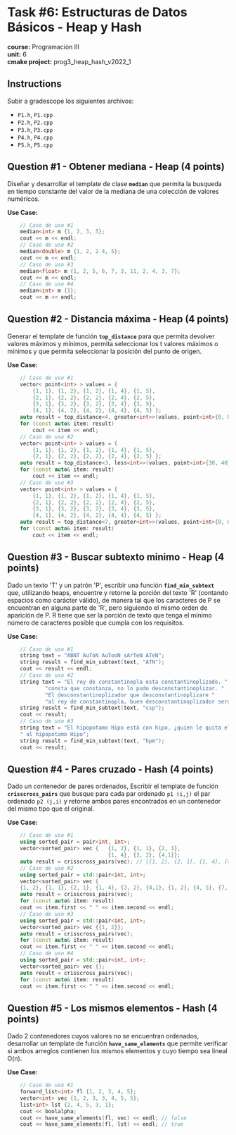 # Task #6: Estructuras de Datos Básicos - Heap y Hash  
**course:** Programación III  
**unit:** 6  
**cmake project:** prog3_heap_hash_v2022_1
## Instructions
Subir a gradescope los siguientes archivos:
- `P1.h`, `P1.cpp`
- `P2.h`, `P2.cpp`
- `P3.h`, `P3.cpp`
- `P4.h`, `P4.cpp`
- `P5.h`, `P5.cpp`

## Question #1 - Obtener mediana - Heap (4 points)

Diseñar y desarrollar el template de clase **`median`** que permita la busqueda en tiempo constante del valor de la mediana de una colección de valores numéricos.

**Use Case:**
```cpp
    // Caso de uso #1
    median<int> m {1, 2, 3, 5};
    cout << m << endl;
    // Caso de uso #2
    median<double> m {1, 2, 2.4, 5};
    cout << m << endl;
    // Caso de uso #3
    median<float> m {1, 2, 5, 6, 7, 3, 11, 2, 4, 3, 7};
    cout << m << endl;
    // Caso de uso #4
    median<int> m {1};
    cout << m << endl;
```
## Question #2 - Distancia máxima - Heap (4 points)

Generar el template de función **`top_distance`** para que permita devolver valores máximos y mínimos, permita seleccionar los  t valores máximos o mínimos y que permita seleccionar la posición del punto de origen.

**Use Case:**
```cpp
    // Caso de uso #1
    vector< point<int> > values = {
        {1, 1}, {1, 2}, {1, 2}, {1, 4}, {1, 5},
        {2, 1}, {2, 2}, {2, 2}, {2, 4}, {2, 5},
        {3, 1}, {3, 2}, {3, 2}, {3, 4}, {3, 5},
        {4, 1}, {4, 2}, {4, 2}, {4, 4}, {4, 5} };
    auto result = top_distance<4, greater<int>>(values, point<int>{0, 0});
    for (const auto& item: result)
        cout << item << endl;
    // Caso de uso #2
    vector< point<int> > values = {
        {1, 1}, {1, 2}, {1, 2}, {1, 4}, {1, 5},
        {2, 1}, {2, 2}, {2, 2}, {2, 4}, {2, 5} };
    auto result = top_distance<3, less<int>>(values, point<int>{30, 40});
    for (const auto& item: result)
        cout << item << endl;
    // Caso de uso #3
    vector< point<int> > values = {
        {1, 1}, {1, 2}, {1, 2}, {1, 4}, {1, 5},
        {2, 1}, {2, 2}, {2, 2}, {2, 4}, {2, 5},
        {3, 1}, {3, 2}, {3, 2}, {3, 4}, {3, 5},
        {4, 1}, {4, 2}, {4, 2}, {4, 4}, {4, 5} };
    auto result = top_distance<7, greater<int>>(values, point<int>{0, 0});
    for (const auto& item: result)
        cout << item << endl;
```
## Question #3 - Buscar subtexto minimo - Heap (4 points)

Dado un texto 'T' y un patrón 'P', escribir una función **`find_min_subtext`** que, utilizando heaps, encuentre y retorne la porción del texto 'R' (contando espacios como carácter válido), de manera tal que los caracteres de P se encuentran en alguna parte de 'R', pero siguiendo el mismo orden de aparición de P. R tiene que ser la porción de texto que tenga el mínimo número de caracteres posible que cumpla con los requisitos.

**Use Case:**
```cpp
    // Caso de uso #1
    string text = "ABNT AuToN AuTooN sArTeN ATeN";
    string result = find_min_subtext(text, "ATN");
    cout << result << endl;
    // Caso de uso #2
    string text = "El rey de constantinopla esta constantinoplizado. " 
            "consta que constanza, no lo pudo desconstantinoplizar. "
            "El desconstantinoplizador que desconstantinoplizare "
            "al rey de constantinopla, buen desconstantinoplizador será.";
    string result = find_min_subtext(text, "csp");
    cout << result;
    // Caso de uso #3
    string text = "El hipopotamo Hipo está con hipo, ¿quien le quita el hipo"
    " al hipopotamo Hipo";
    string result = find_min_subtext(text, "hpm");
    cout << result;
```
## Question #4 - Pares cruzado - Hash (4 points)

Dado un contenedor de pares ordenados, Escribir el template de función **`crisscross_pairs`** que busque para cada par ordenado `p1 (i,j)` el par ordenado `p2 (j,i)` y retorne ambos pares encontrados en un contenedor del mismo tipo que el original.

**Use Case:**
```cpp
    // Caso de uso #1
    using sorted_pair = pair<int, int>;
    vector<sorted_pair> vec {	{1, 2}, {1, 1}, {2, 1},
                                {1, 4}, {3, 2}, {4,1}};
    auto result = crisscross_pairs(vec); // {{1, 2}, {2, 1}, {1, 4}, {4,1}}
    // Caso de uso #2
    using sorted_pair = std::pair<int, int>;
    vector<sorted_pair> vec {
    {1, 2}, {1, 1}, {2, 1}, {1, 4}, {3, 2}, {4,1}, {1, 2}, {4, 5}, {7, 1}, {7, 1}, {1, 7}};
    auto result = crisscross_pairs(vec);
    for (const auto& item: result)
    cout << item.first << " " << item.second << endl;
    // Caso de uso #3
    using sorted_pair = std::pair<int, int>;
    vector<sorted_pair> vec {{1, 2}};
    auto result = crisscross_pairs(vec);
    for (const auto& item: result)
    cout << item.first << " " << item.second << endl;
    // Caso de uso #4
    using sorted_pair = std::pair<int, int>;
    vector<sorted_pair> vec {};
    auto result = crisscross_pairs(vec);
    for (const auto& item: result)
    cout << item.first << " " << item.second << endl;
```
## Question #5 - Los mismos elementos - Hash (4 points)

Dado 2 contenedores cuyos valores no se encuentran ordenados, desarrollar un template de función **`have_same_elements`** que permite verificar si ambos arreglos contienen los mismos elementos y cuyo tiempo sea lineal O(n).

**Use Case:**
```cpp
    // Caso de uso #1
    forward_list<int> fl {1, 2, 3, 4, 5};
    vector<int> vec {1, 2, 3, 3, 4, 5, 5};
    list<int> lst {2, 4, 5, 3, 1};
    cout << boolalpha;
    cout << have_same_elements(fl, vec) << endl; // false
    cout << have_same_elements(fl, lst) << endl; // true
```
